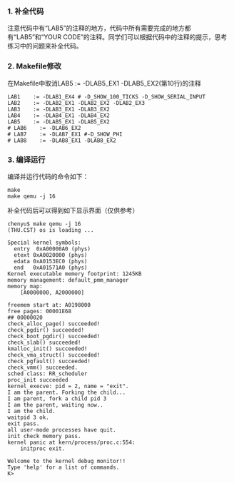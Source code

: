 ### 1. 补全代码
注意代码中有“LAB5”的注释的地方，代码中所有需要完成的地方都有“LAB5”和“YOUR CODE”的注释。同学们可以根据代码中的注释的提示，思考练习中的问题来补全代码。

### 2. Makefile修改 
在Makefile中取消LAB5 := -DLAB5_EX1 -DLAB5_EX2(第10行)的注释
```
LAB1    := -DLAB1_EX4 # -D_SHOW_100_TICKS -D_SHOW_SERIAL_INPUT
LAB2    := -DLAB2_EX1 -DLAB2_EX2 -DLAB2_EX3
LAB3    := -DLAB3_EX1 -DLAB3_EX2
LAB4    := -DLAB4_EX1 -DLAB4_EX2
LAB5    := -DLAB5_EX1 -DLAB5_EX2
# LAB6    := -DLAB6_EX2
# LAB7    := -DLAB7_EX1 #-D_SHOW_PHI
# LAB8    := -DLAB8_EX1 -DLAB8_EX2
```

### 3. 编译运行

编译并运行代码的命令如下：
```
make
make qemu -j 16
```

补全代码后可以得到如下显示界面（仅供参考）
```
chenyu$ make qemu -j 16
(THU.CST) os is loading ...

Special kernel symbols:
  entry  0xA00000A0 (phys)
  etext 0xA0020000 (phys)
  edata 0xA0153EC0 (phys)
  end   0xA01571A0 (phys)
Kernel executable memory footprint: 1245KB
memory management: default_pmm_manager
memory map:
    [A0000000, A2000000]

freemem start at: A0198000
free pages: 00001E68
## 00000020
check_alloc_page() succeeded!
check_pgdir() succeeded!
check_boot_pgdir() succeeded!
check_slab() succeeded!
kmalloc_init() succeeded!
check_vma_struct() succeeded!
check_pgfault() succeeded!
check_vmm() succeeded.
sched class: RR_scheduler
proc_init succeeded
kernel_execve: pid = 2, name = "exit".
I am the parent. Forking the child...
I am parent, fork a child pid 3
I am the parent, waiting now..
I am the child.
waitpid 3 ok.
exit pass.
all user-mode processes have quit.
init check memory pass.
kernel panic at kern/process/proc.c:554:
    initproc exit.

Welcome to the kernel debug monitor!!
Type 'help' for a list of commands.
K>
```